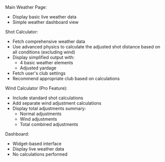 Main Weather Page:
- Display basic live weather data
- Simple weather dashboard view

Shot Calculator:
- Fetch comprehensive weather data
- Use advanced physics to calculate the adjusted shot distance based on all conditions (excluding wind)
- Display simplified output with:
  - 4 basic weather elements
  - Adjusted yardage
- Fetch user's club settings
- Recommend appropriate club based on calculations

Wind Calculator (Pro Feature):
- Include standard shot calculations
- Add separate wind adjustment calculations  
- Display total adjustments summary:
  - Normal adjustments
  - Wind adjustments
  - Total combined adjustments

Dashboard:
- Widget-based interface
- Display live weather data
- No calculations performed